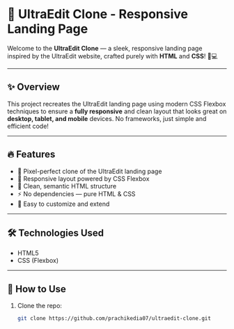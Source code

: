 # 🚀 UltraEdit Clone - Responsive Landing Page

Welcome to the **UltraEdit Clone** — a sleek, responsive landing page inspired by the UltraEdit website, crafted purely with **HTML** and **CSS**! 🎨💻

---

## ✨ Overview

This project recreates the UltraEdit landing page using modern CSS Flexbox techniques to ensure a **fully responsive** and clean layout that looks great on **desktop, tablet, and mobile** devices. No frameworks, just simple and efficient code!

---

## 🔥 Features

- 🎯 Pixel-perfect clone of the UltraEdit landing page  
- 📐 Responsive layout powered by CSS Flexbox  
- 🧹 Clean, semantic HTML structure  
- ⚡ No dependencies — pure HTML & CSS  
- 🔧 Easy to customize and extend  

---

## 🛠️ Technologies Used

- HTML5  
- CSS (Flexbox)  

---

## 🚀 How to Use

1. Clone the repo:
   ```bash
   git clone https://github.com/prachikedia07/ultraedit-clone.git
